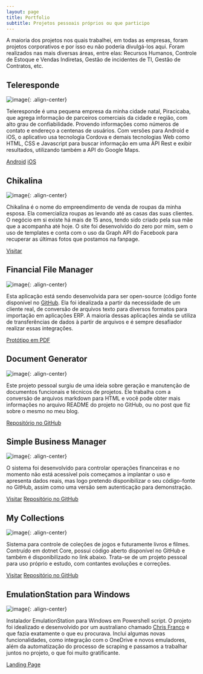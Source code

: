 ```yaml
---
layout: page
title: Portfolio
subtitle: Projetos pessoais próprios ou que participo
---
```


A maioria dos projetos nos quais trabalhei, em todas as empresas, foram projetos corporativos e por isso eu não poderia divulgá-los aqui. Foram realizados nas mais diversas áreas, entre elas: Recursos Humanos, Controle de Estoque e Vendas Indiretas, Gestão de incidentes de TI, Gestão de Contratos, etc.

## Teleresponde

![image](../img/teleresponde.png){: .align-center}

Teleresponde é uma pequena empresa da minha cidade natal, Piracicaba, que agrega informação de parceiros comerciais da cidade e região, com alto grau de confiabilidade. Provendo informações como números de contato e endereço a centenas de usuários. Com versões para Android e iOS, o aplicativo usa tecnologia Cordova e demais tecnologias Web como HTML, CSS e Javascript para buscar informação em uma API Rest e exibir resultados, utilizando também a API do Google Maps.

[Android](https://play.google.com/store/apps/details?id=com.n3up.teleresponde&hl=pt-BR)
[iOS](https://itunes.apple.com/us/app/teleresponde/id1199838723?mt=8)


## Chikalina

![image](../img/chikalina.png){: .align-center}

Chikalina é o nome do empreendimento de venda de roupas da minha esposa. Ela comercializa roupas as levando até as casas das suas clientes. O negócio em si existe há mais de 15 anos, tendo sido criado pela sua mãe que a acompanha até hoje. O site foi desenvolvido do zero por mim, sem o uso de templates e conta com o uso da Graph API do Facebook para recuperar as últimas fotos que postamos na fanpage.
                    
[Visitar](http://chikalina.com.br/)
                    

## Financial File Manager

![image](../img/ffm.png){: .align-center}

Esta aplicação está sendo desenvolvida para ser open-source (código fonte disponível no [GitHub](https://github.com/PRElias/FinancialFileManager). Ela foi idealizada a partir da necessidade de um cliente real, de conversão de arquivos texto para diversos formatos para importação em aplicações ERP. A maioria dessas aplicações ainda se utiliza de transferências de dados à partir de arquivos e é sempre desafiador realizar essas integrações.

[Protótipo em PDF](https://1drv.ms/b/s!Alnyo-7sjku25Gm65syBWqXdD0V8)


## Document Generator

![image](../img/Document-2.png){: .align-center}
                
Este projeto pessoal surgiu de uma ideia sobre geração e manutenção de documentos funcionais e técnicos de projetos. Ele trabalha com a conversão de arquivos markdown para HTML e você pode obter mais informações no arquivo README do projeto no GitHub, ou no post que fiz sobre o mesmo no meu blog.

[Repositório no GitHub](https://github.com/PRElias/document-generator)
                        
## Simple Business Manager

![image](../img/simple-business-card-100-free-business-cards-psd-the-best-of-free-business-cards-ideas.jpg){: .align-center}
                        
O sistema foi desenvolvido para controlar operações financeiras e no momento não está acessível pois começamos a implantar o uso e apresenta dados reais, mas logo 
pretendo disponibilizar o seu código-fonte no GitHub, assim como uma versão sem autenticação para demonstração.

[Visitar](http://sistema.chikalina.com.br)
[Repositório no GitHub](https://github.com/PRElias/SimpleBusinessManager)


## My Collections

![image](../img/mycollections.gif){: .align-center}
                
Sistema para controle de coleções de jogos e futuramente livros e filmes. Contruído em dotnet Core, possui código aberto disponível no GitHub e também é disponibilizado no link abaixo. Trata-se de um projeto pessoal para uso próprio e estudo, com contantes evoluções e correções.

[Visitar](http://mycollections.paulorobertoelias.com.br)
[Repositório no GitHub](https://github.com/PRElias/MyCollections)

## EmulationStation para Windows

![image](../img/es-win.png){: .align-center}

Instalador EmulationStation para Windows em Powershell script. O projeto foi idealizado e desenvolvido por um australiano chamado [Chris Franco](href="https://github.com/Francommit) e que fazia exatamente o que eu procurava. Inclui algumas novas funcionalidades, como integração com o OneDrive e novos emuladores, além da automatização do processo de scraping e passamos a trabalhar juntos no projeto, o que foi muito gratificante.

[Landing Page](https://prelias.github.io/win10_emulation_station/)